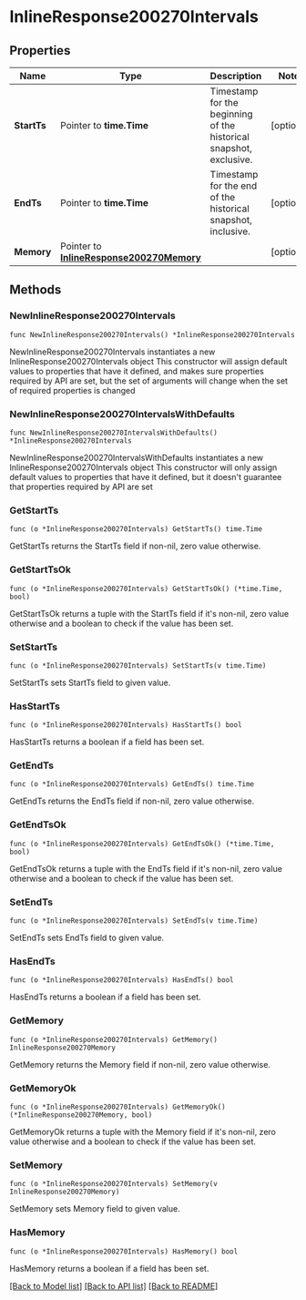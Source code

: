 # InlineResponse200270Intervals

## Properties

Name | Type | Description | Notes
------------ | ------------- | ------------- | -------------
**StartTs** | Pointer to **time.Time** | Timestamp for the beginning of the historical snapshot, exclusive. | [optional] 
**EndTs** | Pointer to **time.Time** | Timestamp for the end of the historical snapshot, inclusive. | [optional] 
**Memory** | Pointer to [**InlineResponse200270Memory**](InlineResponse200270Memory.md) |  | [optional] 

## Methods

### NewInlineResponse200270Intervals

`func NewInlineResponse200270Intervals() *InlineResponse200270Intervals`

NewInlineResponse200270Intervals instantiates a new InlineResponse200270Intervals object
This constructor will assign default values to properties that have it defined,
and makes sure properties required by API are set, but the set of arguments
will change when the set of required properties is changed

### NewInlineResponse200270IntervalsWithDefaults

`func NewInlineResponse200270IntervalsWithDefaults() *InlineResponse200270Intervals`

NewInlineResponse200270IntervalsWithDefaults instantiates a new InlineResponse200270Intervals object
This constructor will only assign default values to properties that have it defined,
but it doesn't guarantee that properties required by API are set

### GetStartTs

`func (o *InlineResponse200270Intervals) GetStartTs() time.Time`

GetStartTs returns the StartTs field if non-nil, zero value otherwise.

### GetStartTsOk

`func (o *InlineResponse200270Intervals) GetStartTsOk() (*time.Time, bool)`

GetStartTsOk returns a tuple with the StartTs field if it's non-nil, zero value otherwise
and a boolean to check if the value has been set.

### SetStartTs

`func (o *InlineResponse200270Intervals) SetStartTs(v time.Time)`

SetStartTs sets StartTs field to given value.

### HasStartTs

`func (o *InlineResponse200270Intervals) HasStartTs() bool`

HasStartTs returns a boolean if a field has been set.

### GetEndTs

`func (o *InlineResponse200270Intervals) GetEndTs() time.Time`

GetEndTs returns the EndTs field if non-nil, zero value otherwise.

### GetEndTsOk

`func (o *InlineResponse200270Intervals) GetEndTsOk() (*time.Time, bool)`

GetEndTsOk returns a tuple with the EndTs field if it's non-nil, zero value otherwise
and a boolean to check if the value has been set.

### SetEndTs

`func (o *InlineResponse200270Intervals) SetEndTs(v time.Time)`

SetEndTs sets EndTs field to given value.

### HasEndTs

`func (o *InlineResponse200270Intervals) HasEndTs() bool`

HasEndTs returns a boolean if a field has been set.

### GetMemory

`func (o *InlineResponse200270Intervals) GetMemory() InlineResponse200270Memory`

GetMemory returns the Memory field if non-nil, zero value otherwise.

### GetMemoryOk

`func (o *InlineResponse200270Intervals) GetMemoryOk() (*InlineResponse200270Memory, bool)`

GetMemoryOk returns a tuple with the Memory field if it's non-nil, zero value otherwise
and a boolean to check if the value has been set.

### SetMemory

`func (o *InlineResponse200270Intervals) SetMemory(v InlineResponse200270Memory)`

SetMemory sets Memory field to given value.

### HasMemory

`func (o *InlineResponse200270Intervals) HasMemory() bool`

HasMemory returns a boolean if a field has been set.


[[Back to Model list]](../README.md#documentation-for-models) [[Back to API list]](../README.md#documentation-for-api-endpoints) [[Back to README]](../README.md)


